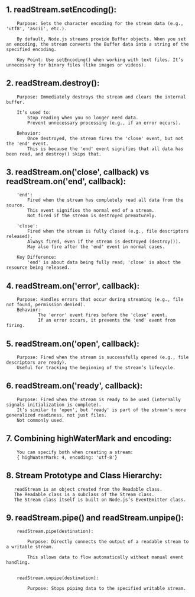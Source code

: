 ##  1. readStream.setEncoding():

        Purpose: Sets the character encoding for the stream data (e.g., 'utf8', 'ascii', etc.).

        By default, Node.js streams provide Buffer objects. When you set an encoding, the stream converts the Buffer data into a string of the specified encoding.

        Key Point: Use setEncoding() when working with text files. It’s unnecessary for binary files (like images or videos).


##  2. readStream.destroy():

        Purpose: Immediately destroys the stream and clears the internal buffer.

        It’s used to:
            Stop reading when you no longer need data.
            Prevent unnecessary processing (e.g., if an error occurs).

        Behavior:
            Once destroyed, the stream fires the 'close' event, but not the 'end' event.
            This is because the 'end' event signifies that all data has been read, and destroy() skips that.



##  3. readStream.on('close', callback) vs readStream.on('end', callback):

        'end':
            Fired when the stream has completely read all data from the source.
            This event signifies the normal end of a stream.
            Not fired if the stream is destroyed prematurely.

        'close':
            Fired when the stream is fully closed (e.g., file descriptors released).
            Always fired, even if the stream is destroyed (destroy()).
            May also fire after the 'end' event in normal cases.

        Key Difference:
            'end' is about data being fully read; 'close' is about the resource being released.



##  4. readStream.on('error', callback):

        Purpose: Handles errors that occur during streaming (e.g., file not found, permission denied).
        Behavior:
                The 'error' event fires before the 'close' event.
                If an error occurs, it prevents the 'end' event from firing.



##  5. readStream.on('open', callback):

        Purpose: Fired when the stream is successfully opened (e.g., file descriptors are ready).
        Useful for tracking the beginning of the stream’s lifecycle.


##  6. readStream.on('ready', callback):

        Purpose: Fired when the stream is ready to be used (internally signals initialization is complete).
        It’s similar to 'open', but 'ready' is part of the stream's more generalized readiness, not just files.
        Not commonly used.


##  7. Combining highWaterMark and encoding:

        You can specify both when creating a stream:
        { highWaterMark: 4, encoding: 'utf-8'}


##  8. Stream Prototype and Class Hierarchy:

       readStream is an object created from the Readable class.
       The Readable class is a subclass of the Stream class.       
       The Stream class itself is built on Node.js’s EventEmitter class.


##  9. readStream.pipe() and readStream.unpipe():

        readStream.pipe(destination):

            Purpose: Directly connects the output of a readable stream to a writable stream.

            This allows data to flow automatically without manual event handling.

        
        readStream.unpipe(destination):

            Purpose: Stops piping data to the specified writable stream.
